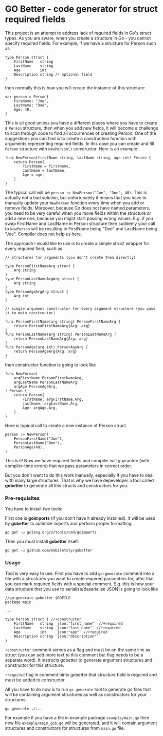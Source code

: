 # GO Better - code generator for struct required fields

This project is an attempt to address lack of required fields in Go's struct types. As you are aware, when you create a
structure in Go - you cannot specify required fields. For example, if we have a structure for Person such as

```
type Person struct {
	FirstName   string
	LastName    string
	Age         int
	Description string // optional field
}
```

then normally this is how you will create the instance of this structure:

```
var person = Person{
    FirsName: "Joe",
    LastName: "Doe",
    Age: 40,
}
```

This is all good unless you have a different places where you have to create a `Person` structure, then when you
add new fields, it will become a challenge to scan through code to find all occurrences of creating Person. One of
the suggestions you can find is to create a construction function with arguments representing required fields.
In this case you can create and fill `Person` structure with `NewPerson()` constructor. Here is an example:

```
func NewPerson(firstName string, lastName string, age int) Person {
    return Person{
        FirstName = firstName,
        LastName = lastName,
        Age = age,
    }
}
```

The typical call will be `person := NewPerson("Joe", "Doe", 40)`.
This is actually not a bad solution, but unfortunately it means that you have to manually update your `NewPerson`
function every time when you add or remove fields. Moreover, because Go does not have named parameters, you
need to be very careful when you move fields within the structure or add a new one, because you might start
passing wrong values. E.g. if you swap FirstName and LastName in Person structure then suddenly your call to `NewPerson` 
will be resulting in FirstName being "Doe" and LastName being "Joe". Compiler does not help us here.

The approach I would like to use is to create a simple struct wrapper for every required field, such as

```
// structures for arguments (you don't create them directly)

type PersonFirstNameArg struct {
    Arg string
}
type PersonLastNameArgArg struct {
    Arg string
}
type PersonAgeArgArg struct {
    Arg int
}

// single-argument constructor for every argument structure (you pass it to main constructor)

func PersonFirstName(arg string) PersonFirstNameArg {
    return PersonFirstNameArg{Arg: arg}
}
func PersonLastName(arg string) PersonLastNameArg {
    return PersonLastNameArg{Arg: arg}
}
func PersonAge(arg int) PersonAgeArg {
    return PersonAgeArg{Arg: arg}
}

```

then constructor function is going to look like

```
func NewPerson(
    argFirstName PersonFirstNameArg,
    argLastName PersonLastNameArg,
    argAge PersonAgeArg,
) Person {
    return Person{
        FirstName: argFirstName.Arg,
        LastName: argLastName.Arg,
        Age: argAge.Arg,
    }
}
```

Here is typical call to create a new instance of Person struct

```
person := NewPerson(
    PersonFirstName("Joe"),
    PersonLastName("Doe"),
    PersonAge(40),
)
```

This is it! Now we have required fields and compiler will guarantee (with compiler-time errors) that we pass
parameters in correct order.

But you don't want to do this work manually, especially if you have to deal with many large structures. That is why
we have depeveloper a tool called **gobetter** to generate all this structs and constructors for you.

### Pre-requisites

You have to install two tools:

First one is **goimports** (if you don't have it already installed). It will be used by **gobetter** to optimize
imports and perform proper formatting.

```shell
go get -u golang.org/x/tools/cmd/goimports
```

Then you must install **gobetter** itself:

```shell
go get -u github.com/mobiletoly/gobetter
```

### Usage

Tool is very easy to use. First you have to add `go:generate` comment into a file with a structures you want to create
required parameters for, after that you can mark required fields with a special comment. E.g. this is how your 
data structure that you use to serialize/deserialize JSON is going to look like

```
//go:generate gobetter $GOFILE
package main

...

type Person struct { //+constructor
	FirstName   string `json:"first_name"` //+required
	LastName    string `json:"last_name"` //+required
	Age         int    `json:"age"` //+required
	Description string `json:"description"`
}
```

`+constructor` comment serves as a flag and must be on the same line as struct (you can add more text to this comment
but flag needs to be a separate word). It instructs gobetter to generate argument structures and constructor for this
structure.

`+required` flag in comment hints gobetter that structure field is required and must be added to constructor.

All you have to do now is to run `go generate` tool to generate go files that will be containing argument structures
as well as constructors for your structures.

```shell
go generate ./...
```

For example if you have a file in example package `example/main.go` then new file `example/main_gob.go` will be
generated, and it will contain argument structures and constructors for structures from `main.go` file.
